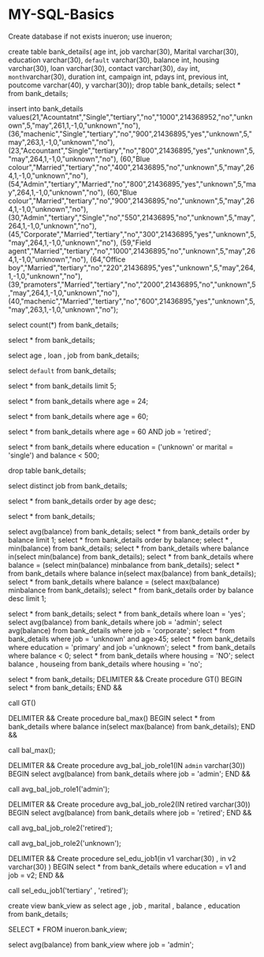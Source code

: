 # MY-SQL-Basics

Create database if not exists inueron;
use inueron;

create table bank_details(
age int,
job varchar(30),
Marital varchar(30),
education varchar(30),
`default` varchar(30),
balance int,
housing varchar(30),
loan varchar(30),
contact varchar(30),
`day` int,
`month`varchar(30),
duration int,
campaign int,
pdays int,
previous int,
poutcome varchar(40),
y varchar(30));
drop table bank_details;
select * from bank_details;

insert into bank_details values(21,"Acountatnt","Single","tertiary","no","1000",214368952,"no","unknown",5,"may",261,1,-1,0,"unknown","no"),
(36,"machenic","Single","tertiary","no","900",21436895,"yes","unknown",5,"may",263,1,-1,0,"unknown","no"),
(23,"Accountant","Single","tertiary","no","800",21436895,"yes","unknown",5,"may",264,1,-1,0,"unknown","no"),
(60,"Blue colour","Married","tertiary","no","400",21436895,"no","unknown",5,"may",264,1,-1,0,"unknown","no"),
(54,"Admin","tertiary","Married","no","800",21436895,"yes","unknown",5,"may",264,1,-1,0,"unknown","no"),
(60,"Blue colour","Married","tertiary","no","900",21436895,"no","unknown",5,"may",264,1,-1,0,"unknown","no"),
(30,"Admin","tertiary","Single","no","550",21436895,"no","unknown",5,"may",264,1,-1,0,"unknown","no"),
(45,"Corporate","Married","tertiary","no","300",21436895,"yes","unknown",5,"may",264,1,-1,0,"unknown","no"),
(59,"Field agent","Married","tertiary","no","1000",21436895,"no","unknown",5,"may",264,1,-1,0,"unknown","no"),
(64,"Office boy","Married","tertiary","no","220",21436895,"yes","unknown",5,"may",264,1,-1,0,"unknown","no"),
(39,"pramoters","Married","tertiary","no","2000",21436895,"no","unknown",5,"may",264,1,-1,0,"unknown","no"),
(40,"machenic","Married","tertiary","no","600",21436895,"yes","unknown",5,"may",263,1,-1,0,"unknown","no");


select count(*) from bank_details;

select * from bank_details;

select age , loan , job from bank_details;

select `default` from bank_details;

select * from bank_details limit 5;

select * from bank_details where age = 24;

select * from bank_details where age = 60;

select * from bank_details	where age = 60 AND job = 'retired';

select * from bank_details where education = ('unknown' or marital = 'single') and balance < 500; 

drop table bank_details;

select distinct job from bank_details;

select * from bank_details order by age desc;


select * from bank_details;

select avg(balance) from bank_details;
select * from bank_details order by balance limit 1;
select * from bank_details order by balance;
select * , min(balance) from bank_details;
select * from bank_details where balance in(select min(balance) from bank_details);
select * from bank_details where balance = (select min(balance) minbalance from bank_details);
select * from bank_details where balance in(select max(balance) from bank_details);
select * from bank_details where balance = (select max(balance) minbalance from bank_details);
select * from bank_details order by balance desc limit	1;

select * from bank_details;
select * from bank_details where loan = 'yes';
select avg(balance) from bank_details where job = 'admin';
select avg(balance) from bank_details where job = 'corporate';
select * from bank_details where job = 'unknown' and age>45;
select * from bank_details where education = 'primary' and job ='unknown';
select * from bank_details where balance < 0;
select * from bank_details where housing = 'NO';
select balance , houseing from bank_details where housing = 'no';

select * from bank_details;
DELIMITER &&
Create procedure GT()
BEGIN
select * from bank_details;
END &&

call GT()

DELIMITER &&
Create procedure bal_max()
BEGIN
select * from bank_details where balance in(select max(balance) from bank_details);
END &&

call bal_max();

DELIMITER &&
Create procedure avg_bal_job_role1(IN `admin` varchar(30))
BEGIN
select avg(balance) from bank_details where job = 'admin';
END &&


call avg_bal_job_role1('admin');


DELIMITER &&
Create procedure avg_bal_job_role2(IN retired varchar(30))
BEGIN
     select avg(balance) from bank_details where job = 'retired';
END &&

call avg_bal_job_role2('retired');

 
call avg_bal_job_role2('unknown');



DELIMITER &&
Create procedure sel_edu_job1(in v1 varchar(30) , in v2 varchar(30) )
BEGIN
      select * from bank_details where education = v1 and job = v2;
END &&

call sel_edu_job1('tertiary' , 'retired');

create view bank_view as select age , job , marital , balance , education from bank_details;


SELECT * FROM inueron.bank_view; 

select avg(balance) from bank_view where job = 'admin';

